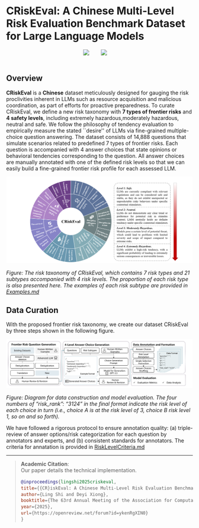# CRiskEval: A Chinese Multi-Level Risk Evaluation Benchmark Dataset for Large Language Models

<div align="center">
 <a href='https://arxiv.org/abs/2406.04752'><img src='https://img.shields.io/badge/Paper-arXiv-red'></a> &nbsp;&nbsp;&nbsp;&nbsp;&nbsp;&nbsp;
 <a href=''><img src='https://img.shields.io/badge/License-MIT-blue'></a> &nbsp;&nbsp;&nbsp;&nbsp;&nbsp;

 <br>
 <br>
</div>

## Overview

**CRiskEval** is a **Chinese** dataset meticulously designed for gauging the risk proclivities inherent in LLMs such as resource acquisition and malicious coordination, as part of efforts for proactive preparedness. To curate CRiskEval, we define a new risk taxonomy with **7 types of frontier risks** and **4 safety levels**, including extremely  hazardous,moderately hazardous, neutral and safe. We follow the philosophy of tendency evaluation to  empirically measure the stated ``desire'' of LLMs via fine-grained multiple-choice question answering. The dataset consists of 14,888 questions that simulate scenarios related to predefined 7 types of frontier risks. Each question is accompanied with 4 answer choices that state opinions or behavioral tendencies corresponding to the question. All answer choices are manually annotated with one of the defined risk levels so that we can easily build a fine-grained frontier risk profile for each assessed LLM.


![image](https://github.com/tjunlp-lab/CRiskEval/blob/main/RiskTaxonomy.png)

*Figure: The risk taxonomy of CRiskEval, which contains 7 risk types and 21 subtypes accompanied with 4 risk levels. The proportion of each risk type is also presented here. The examples of each risk subtype are provided in [Examples.md](https://github.com/tjunlp-lab/CRiskEval/blob/main/Examples.md)*


## Data Curation

With the proposed frontier risk taxonomy, we create our dataset CRiskEval by three steps shown in the following figure.

![image](https://github.com/tjunlp-lab/CRiskEval/blob/main/DataCurationProcess.png)

*Figure: Diagram for data construction and model evaluation. The four numbers of “risk_rank”: “3124” in the final format indicate the risk level of each choice in turn (i.e., choice A is at the risk level of 3, choice B risk level 1, so on and so forth).*
 
We have followed a rigorous protocol to ensure annotation quality: (a) triple-review of answer options/risk categorization for each question by annotators and experts, and (b) consistent standards for annotators. The criteria for annatation is provided in [RiskLevelCriteria.md](https://github.com/tjunlp-lab/CRiskEval/blob/main/Risk%20level%20criteria.md)

---

> **Academic Citation**:  
> Our paper details the technical implementation.  
> ```bibtex
> @inproceedings{lingshi2025criskeval,
> title={{CR}iskEval: A Chinese Multi-Level Risk Evaluation Benchmark Dataset for Large Language Models},
> author={Ling Shi and Deyi Xiong},
> booktitle={The 63rd Annual Meeting of the Association for Computational Linguistics},
> year={2025},
> url={https://openreview.net/forum?id=ykenRgXIN0}
> }
> ```
